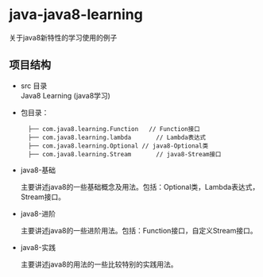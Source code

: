 # java-java8-learning
关于java8新特性的学习使用的例子

## 项目结构
- src 目录<br>
Java8 Learning (java8学习) <br>

- 包目录：

        ├── com.java8.learning.Function   // Function接口
        ├── com.java8.learning.lambda	    // Lambda表达式
	    ├── com.java8.learning.Optional	// java8-Optional类
	    ├── com.java8.learning.Stream	    // java8-Stream接口
	    
- java8-基础

    主要讲述java8的一些基础概念及用法。包括：Optional类，Lambda表达式，Stream接口。
    

- java8-进阶

    主要讲述java8的一些进阶用法。包括：Function接口，自定义Stream接口。
    

- java8-实践

    主要讲述java8的用法的一些比较特别的实践用法。
    



